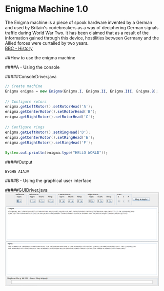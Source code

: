 Enigma Machine 1.0
===============

The Enigma machine is a piece of spook hardware invented by a German and used by Britain's codebreakers as a way of deciphering German signals traffic during World War Two. It has been claimed that as a result of the information gained through this device, hostilities between Germany and the Allied forces were curtailed by two years.<br>
<a href="http://www.bbc.co.uk/history/topics/enigma">BBC - History</a><br/>

##How to use the enigma machine

####A - Using the console

#####ConsoleDriver.java

``` java
// Create machine
Enigma enigma = new Enigma(Enigma.I, Enigma.II, Enigma.III, Enigma.B);

// Configure rotors
enigma.getLeftRotor().setRotorHead('A');
enigma.getCenterRotor().setRotorHead('B');
enigma.getRightRotor().setRotorHead('C');

// Configure rings
enigma.getLeftRotor().setRingHead('D');
enigma.getCenterRotor().setRingHead('E');
enigma.getRightRotor().setRingHead('F');

System.out.println(enigma.type("HELLO WORLD"));
```

#####Output
```
EYGHG AIAJV
```

####B - Using the graphical user interface

#####GUIDriver.java
<img src="https://raw.githubusercontent.com/amirbawab/Enigma-machine-simulator/v1.0/screenshot/gui.png"/>
